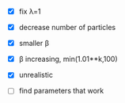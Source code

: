 - [x] fix λ=1
- [x] decrease number of particles
- [x] smaller β
- [x] β increasing, min(1.01**k,100)
- [x] unrealistic

- [ ] find parameters that work
